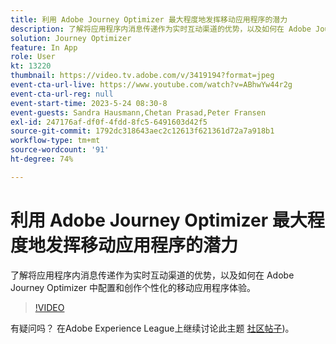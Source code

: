 ```yaml
---
title: 利用 Adobe Journey Optimizer 最大程度地发挥移动应用程序的潜力
description: 了解将应用程序内消息传递作为实时互动渠道的优势，以及如何在 Adobe Journey Optimizer 中配置和创作个性化的移动应用程序体验。
solution: Journey Optimizer
feature: In App
role: User
kt: 13220
thumbnail: https://video.tv.adobe.com/v/3419194?format=jpeg
event-cta-url-live: https://www.youtube.com/watch?v=ABhwYw44r2g
event-cta-url-reg: null
event-start-time: 2023-5-24 08:30-8
event-guests: Sandra Hausmann,Chetan Prasad,Peter Fransen
exl-id: 247176af-df0f-4fdd-8fc5-6491603d42f5
source-git-commit: 1792dc318643aec2c12613f621361d72a7a918b1
workflow-type: tm+mt
source-wordcount: '91'
ht-degree: 74%

---
```


# 利用 Adobe Journey Optimizer 最大程度地发挥移动应用程序的潜力

了解将应用程序内消息传递作为实时互动渠道的优势，以及如何在 Adobe Journey Optimizer 中配置和创作个性化的移动应用程序体验。

>[!VIDEO](https://video.tv.adobe.com/v/3419194/?quality=12&learn=on)

有疑问吗？ 在Adobe Experience League上继续讨论此主题 [社区帖子](https://experienceleaguecommunities.adobe.com/t5/journey-optimizer-discussions/experience-league-live-post-session-discussion-maximize-your/td-p/599638))。
